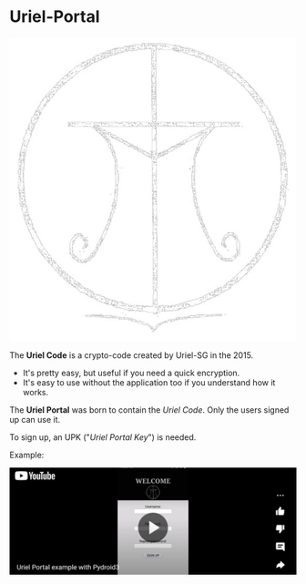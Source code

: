 # Uriel-Portal

![This is an image](https://raw.githubusercontent.com/Uriel-SG/Uriel-Portal/main/uriel-white.png)

The **Uriel Code** is a crypto-code created by Uriel-SG in the 2015.

- It's pretty easy, but useful if you need a quick encryption.
- It's easy to use without the application too if you understand how it works.

The **Uriel Portal** was born to contain the *Uriel Code*. 
Only the users signed up can use it.

To sign up, an UPK ("*Uriel Portal Key*") is needed.


Example:

[![Watch the video](https://raw.githubusercontent.com/Uriel-SG/Uriel-Portal/main/example.jpg)](https://youtu.be/8EHYuSfHobg)
